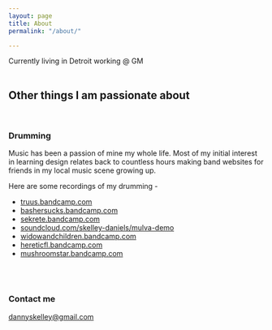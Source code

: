 ```yaml
---
layout: page
title: About
permalink: "/about/"

---
```



Currently living in Detroit working @ GM
<br><br>

## Other things I am passionate about

<br>

### Drumming

Music has been a passion of mine my whole life. Most of my initial interest in learning design relates back to countless hours making band websites for friends in my local music scene growing up.

Here are some recordings of my drumming -

* [truus.bandcamp.com](https://truus.bandcamp.com/releases "https://truus.bandcamp.com/releases")
* [bashersucks.bandcamp.com](https://bashersucks.bandcamp.com/ "BASHER")
* [sekrete.bandcamp.com](https://sekrete.bandcamp.com/album/endless-fucking-nightmare "https://sekrete.bandcamp.com/album/endless-fucking-nightmare")
* [soundcloud.com/skelley-daniels/mulva-demo](https://soundcloud.com/skelley-daniels/mulva-demo "https://soundcloud.com/skelley-daniels/mulva-demo")
* [widowandchildren.bandcamp.com](https://widowandchildren.bandcamp.com/album/volume-i "https://widowandchildren.bandcamp.com/")
* [hereticfl.bandcamp.com](https://hereticfl.bandcamp.com/ "https://hereticfl.bandcamp.com/")
* [mushroomstar.bandcamp.com](https://mushroomstar.bandcamp.com/album/1-11-demo "https://mushroomstar.bandcamp.com/album/1-11-demo")

<br><br>

### Contact me

[dannyskelley@gmail.com](dannyskellkey@gmail.com "dannyskellkey@gmail.com")

